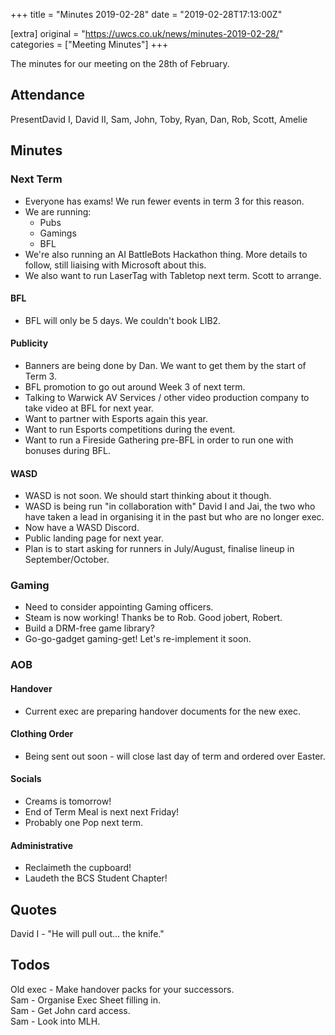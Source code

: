 +++
title = "Minutes 2019-02-28"
date = "2019-02-28T17:13:00Z"

[extra]
original = "https://uwcs.co.uk/news/minutes-2019-02-28/"    
categories = ["Meeting Minutes"]
+++

<p>The minutes for our meeting on the 28th of February.</p>

<!-- more -->

## Attendance

PresentDavid I, David II, Sam, John, Toby, Ryan, Dan, Rob, Scott, Amelie

## Minutes

### Next Term

  - Everyone has exams\! We run fewer events in term 3 for this reason.
  - We are running:
      - Pubs
      - Gamings
      - BFL
  - We're also running an AI BattleBots Hackathon thing. More details to follow, still liaising with Microsoft about this.
  - We also want to run LaserTag with Tabletop next term. Scott to arrange.

#### BFL

  - BFL will only be 5 days. We couldn't book LIB2.

#### Publicity

  - Banners are being done by Dan. We want to get them by the start of Term 3.
  - BFL promotion to go out around Week 3 of next term.
  - Talking to Warwick AV Services / other video production company to take video at BFL for next year.
  - Want to partner with Esports again this year.
  - Want to run Esports competitions during the event.
  - Want to run a Fireside Gathering pre-BFL in order to run one with bonuses during BFL.

#### WASD

  - WASD is not soon. We should start thinking about it though.
  - WASD is being run "in collaboration with" David I and Jai, the two
    who have taken a lead in organising it in the past but who are no longer
    exec.
  - Now have a WASD Discord.
  - Public landing page for next year.
  - Plan is to start asking for runners in July/August, finalise lineup in September/October.

### Gaming

  - Need to consider appointing Gaming officers.
  - Steam is now working\! Thanks be to Rob. Good jobert, Robert.
  - Build a DRM-free game library?
  - Go-go-gadget gaming-get\! Let's re-implement it soon.

### AOB

#### Handover

  - Current exec are preparing handover documents for the new exec.

#### Clothing Order

  - Being sent out soon - will close last day of term and ordered over Easter.

#### Socials

  - Creams is tomorrow\!
  - End of Term Meal is next next Friday\!
  - Probably one Pop next term.

#### Administrative

  - Reclaimeth the cupboard\!
  - Laudeth the BCS Student Chapter\!

## Quotes

David I - "He will pull out… the knife."

## Todos

Old exec - Make handover packs for your successors.  
Sam - Organise Exec Sheet filling in.  
Sam - Get John card access.  
Sam - Look into MLH.

